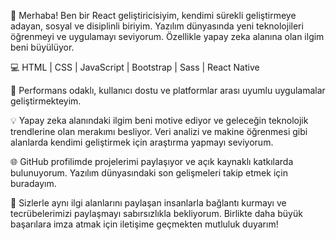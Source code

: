 👋 Merhaba! Ben bir React  geliştiricisiyim, kendimi sürekli geliştirmeye adayan, sosyal ve disiplinli biriyim. Yazılım dünyasında yeni teknolojileri öğrenmeyi ve uygulamayı seviyorum. Özellikle yapay zeka alanına olan ilgim beni büyülüyor.

💻 HTML | CSS | JavaScript | Bootstrap | Sass | React Native

🚀 Performans odaklı, kullanıcı dostu ve platformlar arası uyumlu uygulamalar geliştirmekteyim.

💡 Yapay zeka alanındaki ilgim beni motive ediyor ve geleceğin teknolojik trendlerine olan merakımı besliyor. Veri analizi ve makine öğrenmesi gibi alanlarda kendimi geliştirmek için araştırma yapmayı seviyorum.

🌐 GitHub profilimde projelerimi paylaşıyor ve açık kaynaklı katkılarda bulunuyorum. Yazılım dünyasındaki son gelişmeleri takip etmek için buradayım.

🤝 Sizlerle aynı ilgi alanlarını paylaşan insanlarla bağlantı kurmayı ve tecrübelerimizi paylaşmayı sabırsızlıkla bekliyorum. Birlikte daha büyük başarılara imza atmak için iletişime geçmekten mutluluk duyarım!
